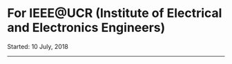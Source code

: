 # For IEEE@UCR (Institute of Electrical and Electronics Engineers)
Started: 10 July, 2018
<br>
***

